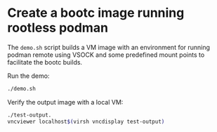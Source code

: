 # Create a bootc image running rootless podman

The `demo.sh` script builds a VM image with an environment for running podman remote using VSOCK and some predefined 
mount points to facilitate the bootc builds.

Run the demo:
```bash
./demo.sh
```

Verify the output image with a local VM:
```bash
./test-output.
vncviewer localhost$(virsh vncdisplay test-output)
```
